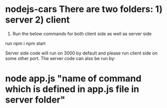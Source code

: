 # nodejs-cars There are two folders: 1) server 2) client
1. Run the below commands for both client side as well as server side

run npm i 
npm start

Server side code will run on 3000 by default and please run client side on some other port. 
The server code can also be run by:

# node app.js "name of command which is defined in app.js file in server folder"
